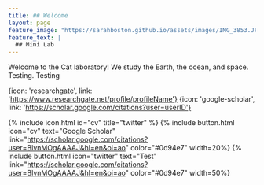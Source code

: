 ```yaml
---
title: ## Welcome
layout: page
feature_image: "https://sarahboston.github.io/assets/images/IMG_3853.JPG"
feature_text: |
  ## Mini Lab
---
```


Welcome to the Cat laboratory! We study the Earth, the ocean, and space. Testing. Testing

{icon: 'researchgate', link: 'https://www.researchgate.net/profile/profileName'}
{icon: 'google-scholar', link: 'https://scholar.google.com/citations?user=userID'}

{% include icon.html id="cv" title="twitter" %}
{% include button.html icon="cv" text="Google Scholar" link="https://scholar.google.com/citations?user=BlvnMOgAAAAJ&hl=en&oi=ao" color="#0d94e7" width=20%}
{% include button.html icon="twitter" text="Test" link="https://scholar.google.com/citations?user=BlvnMOgAAAAJ&hl=en&oi=ao" color="#0d94e7" width=50%}